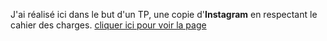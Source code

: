 J'ai réalisé ici dans le but d'un TP, une copie d'**Instagram** en respectant le cahier des charges.
[cliquer ici pour voir la page](https://jiekruan.github.io/tp_instagram2021/)
